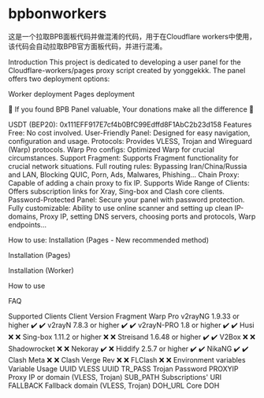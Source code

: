 # bpbonworkers
这是一个拉取BPB面板代码并做混淆的代码，用于在Cloudflare workers中使用，该代码会自动拉取BPB官方面板代码，并进行混淆。

Introduction
This project is dedicated to developing a user panel for the Cloudflare-workers/pages proxy script created by yonggekkk. The panel offers two deployment options:

Worker deployment
Pages deployment

🌟 If you found BPB Panel valuable, Your donations make all the difference 🌟

USDT (BEP20): 0x111EFF917E7cf4b0BfC99Edffd8F1AbC2b23d158
Features
Free: No cost involved.
User-Friendly Panel: Designed for easy navigation, configuration and usage.
Protocols: Provides VLESS, Trojan and Wireguard (Warp) protocols.
Warp Pro configs: Optimized Warp for crucial circumstances.
Support Fragment: Supports Fragment functionality for crucial network situations.
Full routing rules: Bypassing Iran/China/Russia and LAN, Blocking QUIC, Porn, Ads, Malwares, Phishing...
Chain Proxy: Capable of adding a chain proxy to fix IP.
Supports Wide Range of Clients: Offers subscription links for Xray, Sing-box and Clash core clients.
Password-Protected Panel: Secure your panel with password protection.
Fully customizable: Ability to use online scanner and setting up clean IP-domains, Proxy IP, setting DNS servers, choosing ports and protocols, Warp endpoints...

How to use:
Installation (Pages - New recommended method)

Installation (Pages)

Installation (Worker)

How to use

FAQ


Supported Clients
Client	Version	Fragment	Warp Pro
v2rayNG	1.9.33 or higher	✔️	✔️
v2rayN	7.8.3 or higher	✔️	✔️
v2rayN-PRO	1.8 or higher	✔️	✔️
Husi		❌	❌
Sing-box	1.11.2 or higher	❌	❌
Streisand	1.6.48 or higher	✔️	✔️
V2Box		❌	❌
Shadowrocket		❌	❌
Nekoray		✔️	❌
Hiddify	2.5.7 or higher	✔️	✔️
NikaNG		✔️	✔️
Clash Meta		❌	❌
Clash Verge Rev		❌	❌
FLClash		❌	❌
Environment variables
Variable	Usage
UUID	VLESS UUID
TR_PASS	Trojan Password
PROXYIP	Proxy IP or domain (VLESS, Trojan)
SUB_PATH	Subscriptions' URI
FALLBACK	Fallback domain (VLESS, Trojan)
DOH_URL	Core DOH
